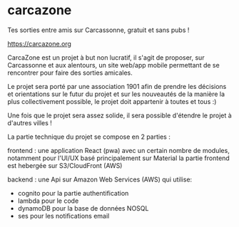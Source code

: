 # carcazone
Tes sorties entre amis sur Carcassonne, gratuit et sans pubs !

https://carcazone.org

CarcaZone est un projet à but non lucratif, il s'agit de proposer, sur Carcassonne et aux alentours, un site web/app mobile permettant de se rencontrer pour faire des sorties amicales.

Le projet sera porté par une association 1901 afin de prendre les décisions et orientations sur le futur du projet et sur les nouveautés de la manière la plus collectivement possible, le projet doit appartenir à toutes et tous :)

Une fois que le projet sera assez solide, il sera possible d'étendre le projet à d'autres villes !

La partie technique du projet se compose en 2 parties :

frontend : une application React (pwa) avec un certain nombre de modules, notamment pour l'UI/UX basé principalement sur Material
la partie frontend est hebergée sur S3/CloudFront (AWS)

backend : une Api sur Amazon Web Services (AWS) qui utilise:
  - cognito pour la partie authentification
  - lambda pour le code
  - dynamoDB pour la base de données NOSQL
  - ses pour les notifications email
